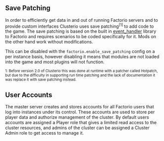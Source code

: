 Save Patching
-------------

In order to efficiently get data in and out of running Factorio servers
and to provide custom interfaces Clusterio uses save
patching<sup>[1]</sup> to add code to the game.  The save patching is
based on the built in
[event_handler](https://github.com/wube/factorio-data/blob/master/core/lualib/event_handler.lua)
library to Factorio and requires scenarios to be coded specifically for
it.  Mods on the other hand work without modifications.

This can be disabled with the `factorio.enable_save_patching` config on
a per instance basis, however disabling it means that modules are not
loaded into the game and most plugins will not function.

<sub>1: Before version 2.0 of Clusterio this was done at runtime
with a patcher called Hotpatch, but due to the difficulty in supporting
run time patching and the lack of documentation it was replace it with
save patching instead.</sub>


User Accounts
-------------

The master server creates and stores accounts for all Factorio users
that log into instances under its control.  These accounts are used to
store per player data and authorize management of the cluster.  By
default users accounts are assigned a Player role that gives a limited
read access to the cluster resources, and admins of the cluster can be
assigned a Cluster Admin role to get access to manage it.
